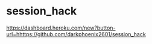 # session_hack
https://dashboard.heroku.com/new?button-url=hhttps://github.com/darkphoenix2601/session_hack
